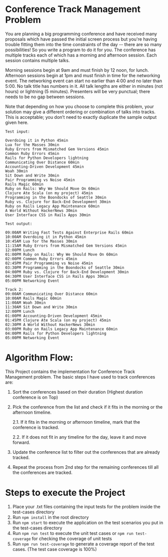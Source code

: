 # Conference Track Management Problem
You are planning a big programming conference and have received many proposals which have passed the initial screen process but you're having trouble fitting them into the time constraints of the day -- there are so many possibilities! So you write a program to do it for you. The conference has multiple tracks each of which has a morning and afternoon session. Each session contains multiple talks.

Morning sessions begin at 9am and must finish by 12 noon, for lunch. Afternoon sessions begin at 1pm and must finish in time for the networking event. The networking event can start no earlier than 4:00 and no later than 5:00. No talk title has numbers in it. All talk lengths are either in minutes (not hours) or lightning (5 minutes). Presenters will be very punctual; there needs to be no gap between sessions.

Note that depending on how you choose to complete this problem, your solution may give a different ordering or combination of talks into tracks. This is acceptable; you don’t need to exactly duplicate the sample output given here.

`Test input:`
```Writing Fast Tests Against Enterprise Rails 60min
Overdoing it in Python 45min
Lua for the Masses 30min
Ruby Errors from Mismatched Gem Versions 45min
Common Ruby Errors 45min
Rails for Python Developers lightning
Communicating Over Distance 60min
Accounting-Driven Development 45min
Woah 30min
Sit Down and Write 30min
Pair Programming vs Noise 45min
Rails Magic 60min
Ruby on Rails: Why We Should Move On 60min
Clojure Ate Scala (on my project) 45min
Programming in the Boondocks of Seattle 30min
Ruby vs. Clojure for Back-End Development 30min
Ruby on Rails Legacy App Maintenance 60min
A World Without HackerNews 30min
User Interface CSS in Rails Apps 30min
```

`Test output:`

```Track 1:
09:00AM Writing Fast Tests Against Enterprise Rails 60min
10:00AM Overdoing it in Python 45min
10:45AM Lua for the Masses 30min
11:15AM Ruby Errors from Mismatched Gem Versions 45min
12:00PM Lunch
01:00PM Ruby on Rails: Why We Should Move On 60min
02:00PM Common Ruby Errors 45min
02:45PM Pair Programming vs Noise 45min
03:30PM Programming in the Boondocks of Seattle 30min
04:00PM Ruby vs. Clojure for Back-End Development 30min
04:30PM User Interface CSS in Rails Apps 30min
05:00PM Networking Event

Track 2:
09:00AM Communicating Over Distance 60min
10:00AM Rails Magic 60min
11:00AM Woah 30min
11:30AM Sit Down and Write 30min
12:00PM Lunch
01:00PM Accounting-Driven Development 45min
01:45PM Clojure Ate Scala (on my project) 45min
02:30PM A World Without HackerNews 30min
03:00PM Ruby on Rails Legacy App Maintenance 60min
04:00PM Rails for Python Developers lightning
05:00PM Networking Event
```

# Algorithm Flow:
This Project contains the implementation for Conference Track Management problem. The basic steps I have used to track conferences are:
1. Sort the conferences based on their duration (Highest duration conference is on Top)
2. Pick the conference from the list and check if it fits in the morning or the afternoon timeline.

    2.1. If it fits in the morning or afternoon timeline, mark that the conference is tracked.

    2.2. If it does not fit in any timeline for the day, leave it and move forward.
    
3. Update the conference list to filter out the conferences that are already tracked.
4. Repeat the process from 2nd step for the remaining conferences till all the conferences are tracked.

# Steps to execute the Project
1. Place your .txt files containing the input tests for the problem inside the test-cases directory
2. Run `npm install` in the root directory
3. Run `npm start` to execute the application on the test scenarios you put in the test-cases directory
4. Run `npm run test` to execute the unit test cases or `npm run test-coverage` for checking the coverage of unit tests
5. Run `npm run test-coverage` to generate a coverage report of the test cases. (The test case coverage is 100%)
